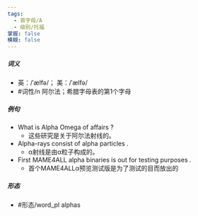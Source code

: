 ```yaml
---
tags:
  - 首字母/A
  - 级别/托福
掌握: false
模糊: false
---
```

##### 词义
- 英：/ˈælfə/； 美：/ˈælfə/
- #词性/n  阿尔法；希腊字母表的第1个字母
##### 例句
- What is Alpha Omega of affairs ?
	- 这些研究是关于阿尔法射线的。
- Alpha-rays consist of alpha particles .
	- α射线是由α粒子构成的。
- First MAME4ALL alpha binaries is out for testing purposes .
	- 首个MAME4ALLα预览测试版是为了测试的目而放出的
##### 形态
- #形态/word_pl alphas
